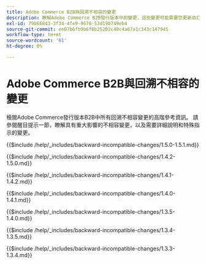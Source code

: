 ```yaml
---
title: Adobe Commerce B2B與回溯不相容的變更
description: 瞭解Adobe Commerce B2B發行版本中的變更，這些變更可能需要您更新自訂程式碼。
exl-id: 79b66843-3f34-4fe9-9670-53d19b749eb4
source-git-commit: ee07b6fb9b6f6b25202c40c4a67a1c343c147945
workflow-type: tm+mt
source-wordcount: '61'
ht-degree: 0%

---
```


# Adobe Commerce B2B與回溯不相容的變更

檢閱Adobe Commerce發行版本B2B中所有回溯不相容變更的高階參考資訊。 請參閱醒目提示一節，瞭解具有重大影響的不相容變更，以及需要詳細說明和特殊指示的變更。

{{$include /help/_includes/backward-incompatible-changes/1.5.0-1.5.1.md}}

{{$include /help/_includes/backward-incompatible-changes/1.4.2-1.5.0.md}}

{{$include /help/_includes/backward-incompatible-changes/1.4.1-1.4.2.md}}

{{$include /help/_includes/backward-incompatible-changes/1.4.0-1.4.1.md}}

{{$include /help/_includes/backward-incompatible-changes/1.3.5-1.4.0.md}}

{{$include /help/_includes/backward-incompatible-changes/1.3.4-1.3.5.md}}

{{$include /help/_includes/backward-incompatible-changes/1.3.3-1.3.4.md}}
